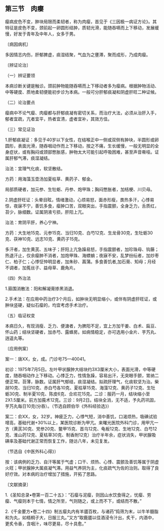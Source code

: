 ## 第三节　肉瘿

瘿病皮色不变，肿块局限而柔韧者，称为肉瘿，首见于《三因极一病证方论》。其特征是皮色不变，颈前起一卵圆形结肿，质韧光滑，能随吞嚥而上下移动，发展缓慢，好发于青年及中年人，女多于男。

〔病因病机〕

多因情志内伤，肝郁脾虚，痰湿结聚，气血为之壅滞，聚而成形，乃成肉瘿。

〔辨证论治〕

（一）辨证要领

本病诊断关键是触诊。颈前肿物能随吞嚥而上下移动者多为瘿病。根据肿物活动、中等硬度、质地柔韧便能初步诊为本病。一般可分肝郁痰凝和阴虚肝旺二种证候。

（二）论治要点

瘿病中不论气瘿、肉瘿都与肝郁痰凝有密切关系，而治疗大法，必须从治肝入手，郁者宜疏，亢者宜平，热者宜清，虚者宜补，其效方佳。

（三）常见证治

1.肝郁痰凝证：多见于40岁以下女性，在结喉正中一侧或双侧有肿块，半圆形或卵圆形，表面光滑，随吞咽动作而上下移动，按之不痛，生长缓慢，一般无明显的全身症状，或有胸闷或颈部憋胀感，肿物太大可能引起呼吸困难，甚至声音嘶哑。证属肝郁气滞，痰湿凝结。

治法：宜理气化痰，软坚散结。

方药：用海藻玉壶汤加夏枯草、黄药子、郁金。

局部质硬者，加元参、生牡蛎、丹参、炮甲珠；胸闷憋胀者，加桔梗、川贝母。

2.阴虚肝旺证：头晕目眩，情绪激动，心烦易怒，面赤形瘦，畏热多汗，心悸易惊，夜寐不宁，善饥多食，瘿肿口苦，双眼突出，手指震颤，全身乏力，舌质红，苔少，脉细数。证属阴液亏损，肝阳上亢。

治法：育阴平肝，养心宁神。

方药：大生地15克、元参15克、当归10克、白芍12克、生龙骨30克，生牡蛎30克、茯神10克、远志10克、黄药子15克。

多汗者，加生黄芪、五味子；肝阳上亢急躁易怒，手指震颤者，加珍珠母、钩藤；热退汗止，仅余瘿肿不消者，加炮甲珠、海螵蛸；夜寐不安，乱梦纷纭者，加炒枣仁、柏子仁；心悸怔忡明显者，加朱砂、菖蒲。多食善饥者,加石膏、知母；月经不调者，加菟丝子、益母草、鹿角片。

（四）外治法

1.箍围消散法：阳和解凝膏掺黑消退。

2.手术法：在应用中药治疗3个月后，如肿块无明显缩小，或伴有阴虚肝旺证，或肿块竖硬，疑似石瘿的，均宜考虑手术治疗。

（五）临证权变

本病日久，有现消瘦、乏力、便溏者，为脾阳不足，宜上方加干姜、白术、扁豆、怀山药；结块坚硬者，加赤芍、露蜂房。如病情稳定，亦可选用小金片、芋艿丸、逍遥丸等。

〔应用例案〕

案一：唐XX，女，成。门诊号75—40041。

初诊：1975年7月5日。左叶甲状腺肿大结块约3X3厘米大小，表面光滑，中等硬度，随吞咽动作上下移动。心悸乏力，性情急躁，容易出汗，无突眼手颤，胃纳二便正常。苔薄，脉数。证属肝气郁结，痰湿凝结。拟疏肝理气，化痰软坚为治。柴胡10克、当归10克、赤白芍各10克、夏枯草15克、海藻12克、黄药子12克、生牡蛎30克、制半夏10克、陈皮6克、合欢花15克。二诊：服药一月，结块缩小至2X1.5厘米。前方加莪术12克。三诊：9月2日。结块全消，无不适，予丸药巩固，芋艿丸每日10克(分吞）。（节选自顾伯华《外科经验选》）

案二：俞XX，女，32岁。神疲乏力，心悸气短，消中善饥，口渴烦热，吸碘试验增高，基础代谢+30%以上，某医院诊断为甲亢。来曙光医院外科门诊，用甲亢一方（黄芪30克、党参20克、鳖甲15克、首乌12克、龟板12克、生地12克、白芍12克、淮山药12克、夏枯草30克、制香附12克）治疗半年余，症状消失，甲状腺吸碘率及基础代谢正常而恢复工作，随访八年，未见复发。

（节选自《中医外科心得》）

按：该病例的乏力、自汗等属于气虚；口干、烦热、心悸、震颤及善饥等属于阴虚火旺；甲状腺肿大属痰凝气滞。用益气养阴为主，化痰疏气为佐的治则。取得了良好疗效。对本病的治疗增加了措施，开拓了思路。

〔文献摘录〕

1.《圣知总录•卷第一百二十五》：“石瘿与泥瘿，则因山水饮食得之，忧瘿、劳瘿、气瘿则本于七情，情之所至，气则随之，或上而不下，或结而不散。”

2.《千金要方•卷二十四》制五瘿丸内有羊靥百枚，与诸药“捣筛为末，以牛羊髓脂和为丸，如梧桐子大，日服三丸。”又方“取鹿靥以佳酒浸令汁出，炙干，内酒中，更炙令香，含咽汁，味尽更易，尽十具愈。”
